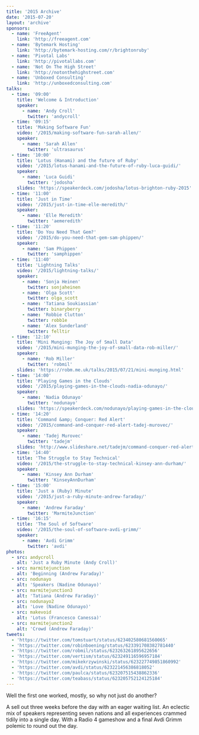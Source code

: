 ```yaml
---
title: '2015 Archive'
date: '2015-07-20'
layout: 'archive'
sponsors:
  - name: 'FreeAgent'
    link: 'http://freeagent.com'
  - name: 'Bytemark Hosting'
    link: 'http://bytemark-hosting.com/r/brightonruby'
  - name: 'Pivotal Labs'
    link: 'http://pivotallabs.com'
  - name: 'Not On The High Street'
    link: 'http://notonthehighstreet.com'
  - name: 'Unboxed Consulting'
    link: 'http://unboxedconsulting.com'
talks:
  - time: '09:00'
    title: 'Welcome & Introduction'
    speaker:
      - name: 'Andy Croll'
        twitter: 'andycroll'
  - time: '09:15'
    title: 'Making Software Fun'
    video: '/2015/making-software-fun-sarah-allen/'
    speaker:
      - name: 'Sarah Allen'
        twitter: 'ultrasaurus'
  - time: '10:00'
    title: 'Lotus (Hanami) and the future of Ruby'
    video: '/2015/lotus-hanami-and-the-future-of-ruby-luca-guidi/'
    speaker:
      - name: 'Luca Guidi'
        twitter: 'jodosha'
    slides: 'https://speakerdeck.com/jodosha/lotus-brighton-ruby-2015'
  - time: '11:00'
    title: 'Just in Time'
    video: '/2015/just-in-time-elle-meredith/'
    speaker:
      - name: 'Elle Meredith'
        twitter: 'aemeredith'
  - time: '11:20'
    title: 'Do You Need That Gem?'
    video: '/2015/do-you-need-that-gem-sam-phippen/'
    speaker:
      - name: 'Sam Phippen'
        twitter: 'samphippen'
  - time: '11:40'
    title: 'Lightning Talks'
    video: '/2015/lightning-talks/'
    speaker:
      - name: 'Sonja Heinen'
        twitter: sonjaheinen
      - name: 'Olga Scott'
        twitter: olga_scott
      - name: 'Tatiana Soukiassian'
        twitter: binaryberry
      - name: 'Robbie Clutton'
        twitter: robb1e
      - name: 'Alex Sunderland'
        twitter: felltir
  - time: '12:10'
    title: 'Mini Munging: The Joy of Small Data'
    video: '/2015/mini-munging-the-joy-of-small-data-rob-miller/'
    speaker:
      - name: 'Rob Miller'
        twitter: 'robmil'
    slides: 'https://robm.me.uk/talks/2015/07/21/mini-munging.html'
  - time: '14:00'
    title: 'Playing Games in the Clouds'
    video: '/2015/playing-games-in-the-clouds-nadia-odunayo/'
    speaker:
      - name: 'Nadia Odunayo'
        twitter: 'nodunayo'
    slides: 'https://speakerdeck.com/nodunayo/playing-games-in-the-clouds'
  - time: '14:20'
    title: 'Command &amp; Conquer: Red Alert'
    video: '/2015/command-and-conquer-red-alert-tadej-murovec/'
    speaker:
      - name: 'Tadej Murovec'
        twitter: 'tadejm'
    slides: 'http://www.slideshare.net/tadejm/command-conquer-red-alert'
  - time: '14:40'
    title: 'The Struggle to Stay Technical'
    video: '/2015/the-struggle-to-stay-technical-kinsey-ann-durham/'
    speaker:
      - name: 'Kinsey Ann Durham'
        twitter: 'KinseyAnnDurham'
  - time: '15:00'
    title: 'Just a (Ruby) Minute'
    video: '/2015/just-a-ruby-minute-andrew-faraday/'
    speaker:
      - name: 'Andrew Faraday'
        twitter: 'MarmiteJunction'
  - time: '16:15'
    title: 'The Soul of Software'
    video: '/2015/the-soul-of-software-avdi-grimm/'
    speaker:
      - name: 'Avdi Grimm'
        twitter: 'avdi'
photos:
  - src: andycroll
    alt: 'Just a Ruby Minute (Andy Croll)'
  - src: marmitejunction
    alt: 'Beginning (Andrew Faraday)'
  - src: nodunayo
    alt: 'Speakers (Nadine Odunayo)'
  - src: marmitejunction3
    alt: 'Tatiana (Andrew Faraday)'
  - src: nodunayo2
    alt: 'Love (Nadine Odunayo)'
  - src: makevoid
    alt: 'Lotus (Francesco Canessa)'
  - src: marmitejunction2
    alt: 'Crowd (Andrew Faraday)'
tweets:
  - 'https://twitter.com/tomstuart/status/623402580681560065'
  - 'https://twitter.com/robinboening/status/623391708382781440'
  - 'https://twitter.com/robmil/status/623263261895622656'
  - 'https://twitter.com/vertism/status/623249116596957184'
  - 'https://twitter.com/mikekrzywinski/status/623227749851860992'
  - 'https://twitter.com/avdi/status/623221456386818052'
  - 'https://twitter.com/paulca/status/623207515438862336'
  - 'https://twitter.com/teabass/status/623205752124125184'
---
```


Well the first one worked, mostly, so why not just do another?

A sell out three weeks before the day with an eager waiting list. An eclectic mix of speakers representing seven nations and all experiences crammed tidily into a single day. With a Radio 4 gameshow and a final Avdi Grimm polemic to round out the day.
